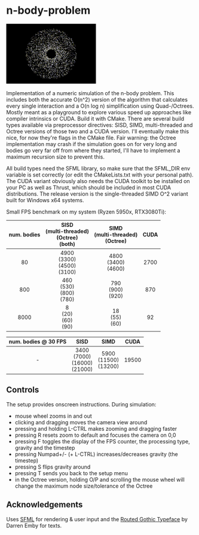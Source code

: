 # n-body-problem

![nbody](output.gif)

Implementation of a numeric simulation of the n-body problem. This includes both the accurate O(n^2) version of the algorithm that calculates every single interaction and a O(n log n) simplification using Quad-/Octrees. Mostly meant as a playground to explore various speed up approaches like compiler intrinsics or CUDA.
Build it with CMake. There are several build types available via preprocessor directives: SISD, SIMD, multi-threaded and Octree versions of those two and a CUDA version. I'll eventually make this nice, for now they're flags in the CMake file. Fair warning: the Octree implementation may crash if the simulation goes on for very long and bodies go very far off from where they started, I'll have to implement a maximum recursion size to prevent this.

All build types need the SFML library, so make sure that the SFML_DIR env variable is set correctly (or edit the CMakeLists.txt with your personal path). The CUDA variant obviously also needs the CUDA toolkit to be installed on your PC as well as Thrust, which should be included in most CUDA distributions.
The release version is the single-threaded SIMD O^2 variant built for Windows x64 systems.

Small FPS benchmark on my system (Ryzen 5950x, RTX3080Ti):

| num. bodies | SISD <br> (multi-threaded) <br> (Octree) <br> (both) | SIMD <br> (multi-threaded) <br> (Octree) | CUDA |
|:-------------:|:------:|:------:|:------:|
| 80          |   4900 <br> (3300) <br> (4500) <br> (3100)  |   4800 <br> (3400) <br> (4600)  |   2700   |
| 800         |   460 <br> (530) <br> (800) <br> (780) |   790 <br> (900) <br> (920)  |   870   |
| 8000        |   8 <br> (20) <br> (60) <br> (90) |   18 <br> (55) <br> (60) |    92  |

| num. bodies @ 30 FPS | SISD | SIMD | CUDA |
|:-------------:|:------:|:------:|:------:|
| -         |   3400 <br> (7000) <br> (16000) <br> (21000)  |   5900 <br> (11500) <br> (13200)  |   19500   |



## Controls

The setup provides onscreen instructions. During simulation:
- mouse wheel zooms in and out
- clicking and dragging moves the camera view around
- pressing and holding L-CTRL makes zooming and dragging faster
- pressing R resets zoom to default and focuses the camera on 0,0
- pressing F toggles the display of the FPS counter, the processing type, gravity and the timestep
- pressing Numpad+/- (+ L-CTRL) increases/decreases gravity (the timestep)
- pressing S flips gravity around
- pressing T sends you back to the setup menu
- in the Octree version, holding O/P and scrolling the mouse wheel will change the maximum node size/tolerance of the Octree

## Acknowledgements

Uses [SFML](https://www.sfml-dev.org/index.php) for rendering & user input and the [Routed Gothic Typeface](https://github.com/dse/routed-gothic) by Darren Emby for texts.